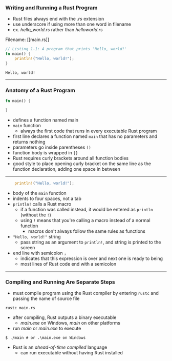 ### Writing and Running a Rust Program
- Rust files always end with the *.rs* extension
- use underscore if using more than one word in filename
- ex. *hello_world.rs* rather than *helloworld.rs*

Filename: [[main.rs]]
```rust
// Listing 1-1: A program that prints 'Hello, world!'
fn main() {
	println!("Hello, world!");
}
```

```
Hello, world!
```

---
### Anatomy of a Rust Program

```rust
fn main() {

}
```
- defines a function named main
- `main` function
	- always the first code that runs in every executable Rust program
- first line declares a function named `main` that has no parameters and returns nothing
- parameters go inside parentheses `()`
- function body is wrapped in `{}`
- Rust requires curly brackets around all function bodies
- good style to place opening curly bracket on the same line as the function declaration, adding one space in between

---

```rust
	println!("Hello, world!");
```
- body of the `main` function
- indents to four spaces, not a tab
- `println!` calls a Rust macro
	- if a function was called instead, it would be entered as `println` (without the `!`)
	- using `!` means that you're calling a macro instead of a normal function
		- macros don't always follow the same rules as functions
- `"Hello, world!"` string
	- pass string as an argument to `println!`, and string is printed to the screen
- end line with semicolon `;`
	- indicates that this expression is over and next one is ready to being
	- most lines of Rust code end with a semicolon

---
### Compiling and Running Are Separate Steps
- must compile program using the Rust compiler by entering `rustc` and passing the name of source file
```shell
rustc main.rs
```
- after compiling, Rust outputs a binary executable
	- *main.exe* on Windows, *main* on other platforms
- run *main* or *main.exe* to execute
```shell
$ ./main # or .\main.exe on Windows
```
- Rust is an *ahead-of-time compiled* language
	- can run executable without having Rust installed